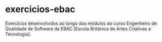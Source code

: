 # exercicios-ebac
Exercícios desenvolvidos ao longo dos módulos do curso Engenheiro de Qualidade de Software da EBAC [Escola Britânica de Artes Criativas e Tecnologia].
